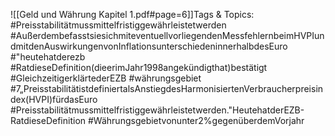 
![[Geld und Währung Kapitel 1.pdf#page=6]]Tags & Topics:
   #Preisstabilitätmussmittelfristiggewährleistetwerden
   #AußerdembefasstsiesichmiteventuellvorliegendenMessfehlernbeimHVPIundmitdenAuswirkungenvonInflationsunterschiedeninnerhalbdesEuro
   #"heutehatderezb
   #RatdieseDefinition(dieerimJahr1998angekündigthat)bestätigt
   #GleichzeitigerklärtederEZB
   #währungsgebiet
   #7„PreisstabilitätistdefiniertalsAnstiegdesHarmonisiertenVerbraucherpreisindex(HVPI)fürdasEuro
   #Preisstabilitätmussmittelfristiggewährleistetwerden."HeutehatderEZB-RatdieseDefinition
   #Währungsgebietvonunter2%gegenüberdemVorjahr